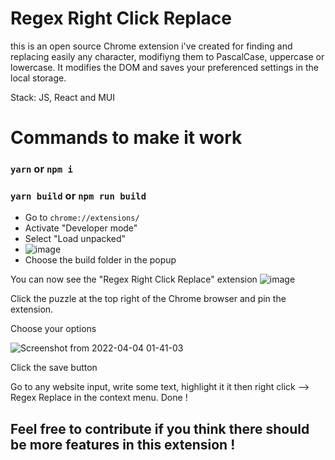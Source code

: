 # Regex Right Click Replace

this is an open source Chrome extension i've created for finding and replacing easily any character, modifiyng them to PascalCase, uppercase or lowercase.
It modifies the DOM and saves your preferenced settings in the local storage.

Stack: JS, React and MUI

# Commands to make it work

### `yarn` or `npm i`
### `yarn build` or `npm run build`

- Go to `chrome://extensions/`
- Activate "Developer mode"
- Select "Load unpacked"
- ![image](https://user-images.githubusercontent.com/67732178/161453662-8896c8f1-9f37-4f06-bcae-e487679b25b0.png)
- Choose the build folder in the popup

You can now see the "Regex Right Click Replace" extension
![image](https://user-images.githubusercontent.com/67732178/161453779-ef307431-4454-43d9-bf18-3f4f2a5e7539.png)

Click the puzzle at the top right of the Chrome browser and pin the extension.


Choose your options

![Screenshot from 2022-04-04 01-41-03](https://user-images.githubusercontent.com/67732178/161453996-2cc8d877-def2-4160-84a5-d33e353480b6.png)

Click the save button

Go to any website input, write some text, highlight it it then right click --> Regex Replace in the context menu.
Done !

## Feel free to contribute if you think there should be more features in this extension !
